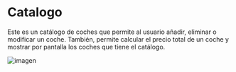# Catalogo
Este es un catálogo de coches que permite al usuario añadir, eliminar o modificar un coche. También, permite calcular el precio total de un coche y mostrar por pantalla los coches que tiene el catálogo.

![imagen](https://github.com/ignacio005/Catalogo/assets/146584153/d12ac672-a40a-44e8-a6a7-e80905850977)

